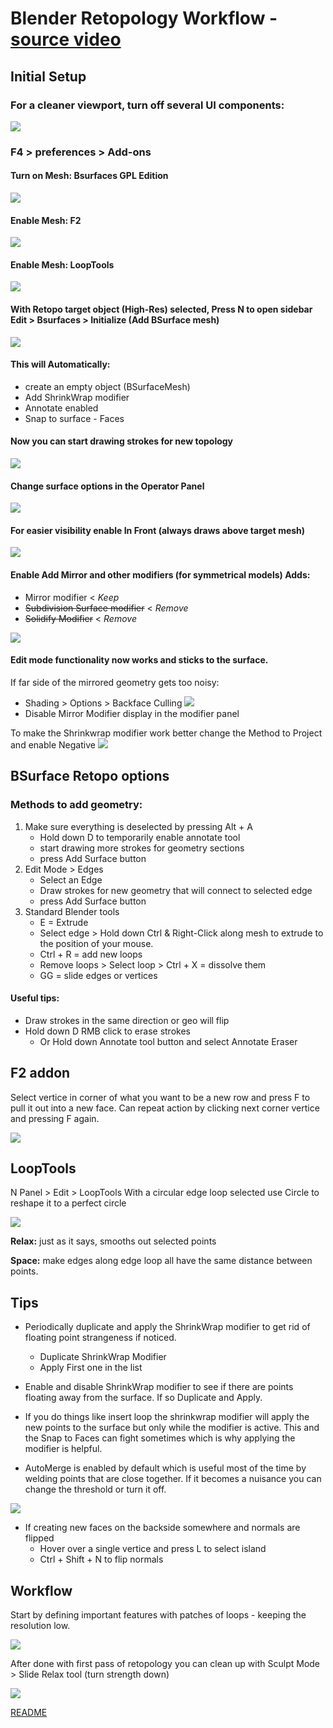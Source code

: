 # Blender Retopology Workflow - [source video](https://www.youtube.com/watch?v=X2GNyEUvpD4)
## Initial Setup
### For a cleaner viewport, turn off several UI components:

![](/BlenderRetopologyWorkflow/Retopo_Blender_Interface_Setup01.png)

### F4 > preferences > Add-ons
#### Turn on Mesh: Bsurfaces GPL Edition

![](/BlenderRetopologyWorkflow/BlenderRetopoAdd-onBsurfaces.jpg)

#### Enable Mesh: F2

![](/BlenderRetopologyWorkflow/BlenderRetopoAdd-onF2.jpg)

#### Enable Mesh: LoopTools

![](/BlenderRetopologyWorkflow/BlenderRetopoAdd-onLoopTools.jpg)

#### With Retopo target object (High-Res) selected, Press N to open sidebar Edit > Bsurfaces > Initialize (Add BSurface mesh)

![](/BlenderRetopologyWorkflow/BlenderRetopoAdd-onBsurfacesInitialize.jpg)

#### This will Automatically:
* create an empty object (BSurfaceMesh)
* Add ShrinkWrap modifier
* Annotate enabled
* Snap to surface - Faces

#### Now you can start drawing strokes for new topology

![](/BlenderRetopologyWorkflow/BlenderRetopoAnnotateAddSurface.jpg)

#### Change surface options in the Operator Panel
![](/BlenderRetopologyWorkflow/BlenderRetopoAnnotateAddSurfaceOptions.jpg)

#### For easier visibility enable In Front (always draws above target mesh)
![](/BlenderRetopologyWorkflow/BlenderRetopoAnnotateAddSurfaceInFront.jpg)

#### Enable Add Mirror and other modifiers (for symmetrical models) Adds:
* Mirror modifier < *Keep*
* ~~Subdivision Surface modifier~~ < *Remove*
* ~~Solidify Modifier~~ < *Remove*

![](/BlenderRetopologyWorkflow/BlenderRetopoAnnotateAddMirrorandothermodifiers.jpg)

#### Edit mode functionality now works and sticks to the surface.
If far side of the mirrored geometry gets too noisy:
* Shading > Options > Backface Culling
![](/BlenderRetopologyWorkflow/BlenderRetopoBackfaceCulling.jpg)
* Disable Mirror Modifier display in the modifier panel

To make the Shrinkwrap modifier work better change the Method to Project and enable Negative
![](/BlenderRetopologyWorkflow/BlenderRetopoShrinkwrapMethod.jpg)

## BSurface Retopo options
### Methods to add geometry:
1. Make sure everything is deselected by pressing Alt + A
	* Hold down D to temporarily enable annotate tool
	* start drawing more strokes for geometry sections 
	* press Add Surface button
2. Edit Mode > Edges
	* Select an Edge
	* Draw strokes for new geometry that will connect to selected edge
	* press Add Surface button
3. Standard Blender tools
	* E = Extrude
	* Select edge > Hold down Ctrl & Right-Click along mesh to extrude to the position of your mouse.	
	* Ctrl + R = add new loops
	* Remove loops > Select loop > Ctrl + X = dissolve them
	* GG = slide edges or vertices

#### Useful tips:
* Draw strokes in the same direction or geo will flip
* Hold down D RMB click to erase strokes
	* Or Hold down Annotate tool button and select Annotate Eraser

## F2 addon
Select vertice in corner of what you want to be a new row and press F to pull it out into a new face. Can repeat action by clicking next corner vertice and pressing F again.

![](/BlenderRetopologyWorkflow/BlenderRetopoF2addnewface.jpg)

## LoopTools
N Panel > Edit > LoopTools
With a circular edge loop selected use Circle to reshape it to a perfect circle

![](/BlenderRetopologyWorkflow/BlenderRetopoLoopToolsCircle.jpg)

**Relax:** just as it says, smooths out selected points

**Space:** make edges along edge loop all have the same distance between points.

## Tips
* Periodically duplicate and apply the ShrinkWrap modifier to get rid of floating point strangeness if noticed.
	* Duplicate ShrinkWrap Modifier
	* Apply First one in the list

* Enable and disable ShrinkWrap modifier to see if there are points floating away from the surface. If so Duplicate and Apply.

* If you do things like insert loop the shrinkwrap modifier will apply the new points to the surface but only while the modifier is active. This and the Snap to Faces can fight sometimes which is why applying the modifier is helpful.

* AutoMerge is enabled by default which is useful most of the time by welding points that are close together. If it becomes a nuisance you can change the threshold or turn it off. 

![](/BlenderRetopologyWorkflow/BlenderRetopoShrinkwrapAutoMerge.jpg)

* If creating new faces on the backside somewhere and normals are flipped
	* Hover over a single vertice and press L to select island
	* Ctrl + Shift + N to flip normals
## Workflow
Start by defining important features with patches of loops - keeping the resolution low.

![](/BlenderRetopologyWorkflow/BlenderRetopoWorkflow01.jpg)

After done with first pass of retopology you can clean up with Sculpt Mode > Slide Relax tool (turn strength down)

![](/BlenderRetopologyWorkflow/BlenderRetopoSculptRelax.jpg)

[README](README.md)













